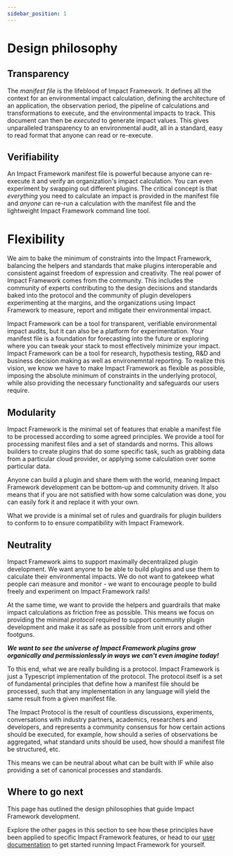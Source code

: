 ```yaml
---
sidebar_position: 1
---
```


# Design philosophy

## Transparency

The *manifest file* is the lifeblood of Impact Framework. It defines all the context for an environmental impact calculation, defining the architecture of an application, the observation period, the pipeline of calculations and transformations to execute, and the environmental impacts to track. This document can then be *executed* to generate impact values. This gives unparalleled transparency to an environmental audit, all in a standard, easy to read format that anyone can read or re-execute.


## Verifiability

An Impact Framework manifest file is powerful because anyone can re-execute it and verify an organization's impact calculation. You can even experiment by swapping out different plugins. The critical concept is that *everything* you need to calculate an impact is provided in the manifest file and *anyone* can re-run a calculation with the manifest file and the lightweight Impact Framework command line tool.


# Flexibility

We aim to bake the minimum of constraints into the Impact Framework, balancing the helpers and standards that make plugins interoperable and consistent against freedom of expression and creativity. The real power of Impact Framework comes from the community. This includes the community of experts contributing to the design decisions and standards baked into the protocol and the community of plugin developers experimenting at the margins, and the organizations using Impact Framework to measure, report and mitigate their environmental impact. 

Impact Framework can be a tool for transparent, verifiable environmental impact audits, but it can also be a platform for experimentation. Your manifest file is a foundation for forecasting into the future or exploring where you can tweak your stack to most effectively minimize your impact. Impact Framework can be a tool for research, hypothesis testing, R&D and business decision making as well as environemntal reporting. To realize this vision, we know we have to make Impact Framework as flexible as possible, imposing the absolute minimum of constraints in the underlying protocol, while also providing the necessary functionality and safeguards our users require.

## Modularity

Impact Framework is the minimal set of features that enable a manifest file to be processed according to some agreed principles. We provide a tool for processing manifest files and a set of standards and norms. This allows builders to create plugins that do some specific task, such as grabbing data from a particular cloud provider, or applying some calculation over some particular data.

Anyone can build a plugin and share them with the world, meaning Impact Framework development can be bottom-up and community driven. It also means that if you are not satisfied with how some calculation was done, you can easily fork it and replace it with your own.

What we provide is a minimal set of rules and guardrails for plugin builders to conform to to ensure compatibility with Impact Framework.


## Neutrality

Impact Framework aims to support maximally decentralized plugin development. We want anyone to be able to build plugins and use them to calculate their environmental impacts. We do not want to gatekeep what people can measure and monitor - we want to encourage people to build freely and experiment on Impact Framework rails! 

At the same time, we want to provide the helpers and guardrails that make impact calculations as friction free as possible. This means we focus on providing the minimal *protocol* required to support community plugin development and make it as safe as possible from unit errors and other footguns. 

***We want to see the universe of Impact Framework plugins grow organically and permissionlessly in ways we can't even imagine today!***

To this end, what we are really building is a protocol. Impact Framework is just a Typescript implementation of the protocol. The protocol itself is a set of fundamental principles that define how a manifest file should be processed, such that any implementation in any language will yield the same result from a given manifest file. 

The Impact Protocol is the result of countless discussions, experiments, conversations with industry partners, academics, researchers and developers, and represents a community consensus for how certain actions should be executed, for example, how should a series of observations be aggregated, what standard units should be used, how should a manifest file be structured, etc.

This means we can be neutral about what can be built with IF while also providing a set of canonical processes and standards.

## Where to go next

This page has outlined the design philosophies that guide Impact Framework development. 

Explore the other pages in this section to see how these principles have been applied to specific Impact Framework features, or head to our [user documentation](../users/) to get started running Impact Framework for yourself. 
